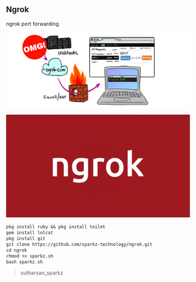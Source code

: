 ## Ngrok

ngrok port forwarding

 </p>
<p align="center">
  <img src="ngrok.png">  
</p>
 </p>
<p align="center">
  <img src="ngrok1.png">  
</p>

```
pkg install ruby && pkg install toilet
gem install lolcat
pkg install git
git clone https://github.com/sparkz-technology/ngrok.git
cd ngrok
chmod +x sparkz.sh
bash sparkz.sh
```
> sutharsan_sparkz
